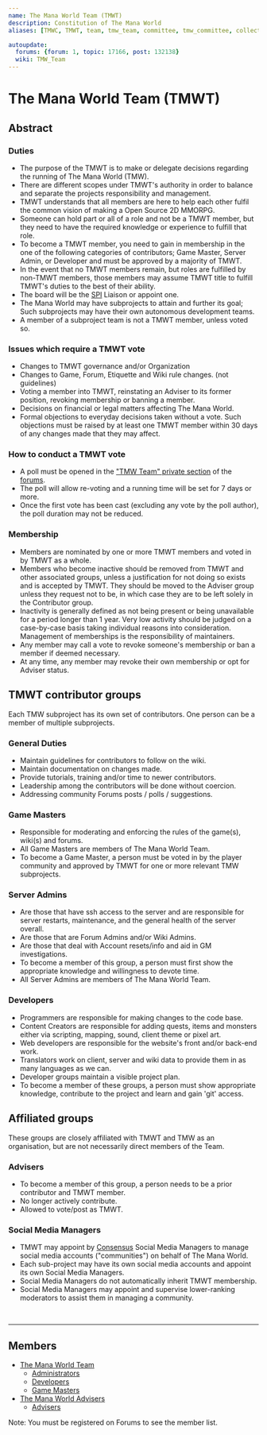 ```yaml
---
name: The Mana World Team (TMWT)
description: Constitution of The Mana World
aliases: [TMWC, TMWT, team, tmw_team, committee, tmw_committee, collective, tmw_collective, organization, organisation, org]

autoupdate:
  forums: {forum: 1, topic: 17166, post: 132138}
  wiki: TMW_Team
---
```


# The Mana World Team (TMWT)

## Abstract
### Duties
- The purpose of the TMWT is to make or delegate decisions regarding the running of The Mana World (TMW).
- There are different scopes under TMWT's authority in order to balance and separate the projects responsibility and management.
- TMWT understands that all members are here to help each other fulfil the common vision of making a Open Source 2D MMORPG.
- Someone can hold part or all of a role and not be a TMWT member, but they need to have the required knowledge or experience to fulfill that role.
- To become a TMWT member, you need to gain in membership in the one of the following categories of contributors; Game Master, Server Admin, or Developer and must be approved by a majority of TMWT.
- In the event that no TMWT members remain, but roles are fulfilled by non-TMWT members, those members may assume TMWT title to fulfill TMWT's duties to the best of their ability.
- The board will be the [SPI](https://spi-inc.org) Liaison or appoint one.
- The Mana World may have subprojects to attain and further its goal; Such subprojects may have their own autonomous development teams.
- A member of a subproject team is not a TMWT member, unless voted so.

### Issues which require a TMWT vote
- Changes to TMWT governance and/or Organization
- Changes to Game, Forum, Etiquette and Wiki rule changes. (not guidelines)
- Voting a member into TMWT, reinstating an Adviser to its former position, revoking membership or banning a member.
- Decisions on financial or legal matters affecting The Mana World.
- Formal objections to everyday decisions taken without a vote. Such objections must be raised by at least one TMWT member within 30 days of any changes made that they may affect.

### How to conduct a TMWT vote
- A poll must be opened in the ["TMW Team" private section](https://forums.themanaworld.org/viewforum.php?f=23) of the [forums](https://forums.themanaworld.org/).
- The poll will allow re-voting and a running time will be set for 7 days or more.
- Once the first vote has been cast (excluding any vote by the poll author), the poll duration may not be reduced.

### Membership
- Members are nominated by one or more TMWT members and voted in by TMWT as a whole.
- Members who become inactive should be removed from TMWT and other associated groups, unless a justification for not doing so exists and is accepted by TMWT. They should be moved to the Adviser group unless they request not to be, in which case they are to be left solely in the Contributor group.
- Inactivity is generally defined as not being present or being unavailable for a period longer than 1 year. Very low activity should be judged on a case-by-case basis taking individual reasons into consideration. Management of memberships is the responsibility of maintainers.
- Any member may call a vote to revoke someone's membership or ban a member if deemed necessary.
- At any time, any member may revoke their own membership or opt for Adviser status.

## TMWT contributor groups
Each TMW subproject has its own set of contributors. One person can be a member of multiple subprojects.

### General Duties
- Maintain guidelines for contributors to follow on the wiki.
- Maintain documentation on changes made.
- Provide tutorials, training and/or time to newer contributors.
- Leadership among the contributors will be done without coercion.
- Addressing community Forums posts / polls / suggestions.

### Game Masters
- Responsible for moderating and enforcing the rules of the game(s), wiki(s) and forums.
- All Game Masters are members of The Mana World Team.
- To become a Game Master, a person must be voted in by the player community and approved by TMWT for one or more relevant TMW subprojects.

### Server Admins
- Are those that have ssh access to the server and are responsible for server restarts, maintenance, and the general health of the server overall.
- Are those that are Forum Admins and/or Wiki Admins.
- Are those that deal with Account resets/info and aid in GM investigations.
- To become a member of this group, a person must first show the appropriate knowledge and willingness to devote time.
- All Server Admins are members of The Mana World Team.

### Developers
- Programmers are responsible for making changes to the code base.
- Content Creators are responsible for adding quests, items and monsters either via scripting, mapping, sound, client theme or pixel art.
- Web developers are responsible for the website's front and/or back-end work.
- Translators work on client, server and wiki data to provide them in as many languages as we can.
- Developer groups maintain a visible project plan.
- To become a member of these groups, a person must show appropriate knowledge, contribute to the project and learn and gain 'git' access.

## Affiliated groups
These groups are closely affiliated with TMWT and TMW as an organisation, but are not necessarily direct members of the Team.

### Advisers
- To become a member of this group, a person needs to be a prior contributor and TMWT member.
- No longer actively contribute.
- Allowed to vote/post as TMWT.

### Social Media Managers
- TMWT may appoint by [Consensus](https://wiki.themanaworld.org/index.php/Consensus) Social Media Managers to manage social media accounts ("communities") on behalf of The Mana World.
- Each sub-project may have its own social media accounts and appoint its own Social Media Managers.
- Social Media Managers do not automatically inherit TMWT membership.
- Social Media Managers may appoint and supervise lower-ranking moderators to assist them in managing a community.

<!-- The section below only contains links to relevant user groups and is not part of the constitution -->
<br><hr>

## Members
- [The Mana World Team](https://forums.themanaworld.org/memberlist.php?mode=group&g=981)
  - [Administrators](https://forums.themanaworld.org/memberlist.php?mode=group&g=994)
  - [Developers](https://forums.themanaworld.org/memberlist.php?mode=group&g=979)
  - [Game Masters](https://forums.themanaworld.org/memberlist.php?mode=group&g=973)
- [The Mana World Advisers](https://forums.themanaworld.org/memberlist.php?mode=group&g=984)
  - [Advisers](https://forums.themanaworld.org/memberlist.php?mode=group&g=984)

Note: You must be registered on Forums to see the member list.
